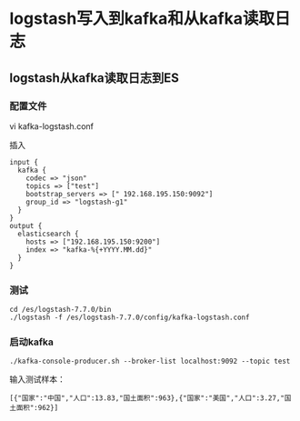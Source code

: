 # logstash写入到kafka和从kafka读取日志


## logstash从kafka读取日志到ES

### 配置文件

vi kafka-logstash.conf

插入

	input {
	  kafka {
	    codec => "json"
	    topics => ["test"]
	    bootstrap_servers => [" 192.168.195.150:9092"]
	    group_id => "logstash-g1"
	  }
	}
	output {
	  elasticsearch {
	    hosts => ["192.168.195.150:9200"]
	    index => "kafka-%{+YYYY.MM.dd}"
	  }
	}


### 测试


	cd /es/logstash-7.7.0/bin
	./logstash -f /es/logstash-7.7.0/config/kafka-logstash.conf



### 启动kafka

	./kafka-console-producer.sh --broker-list localhost:9092 --topic test

输入测试样本：

	[{"国家":"中国","人口":13.83,"国土面积":963},{"国家":"美国","人口":3.27,"国土面积":962}]



